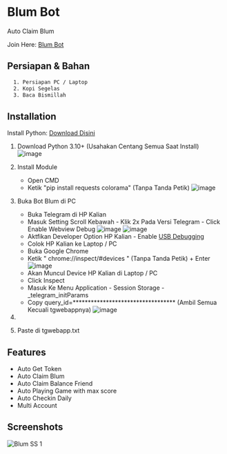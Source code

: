 # Blum Bot
Auto Claim Blum

Join Here: [Blum Bot](https://t.me/BlumCryptoBot/app?startapp=ref_1tUHerAIZL)

## Persiapan & Bahan
```bash
  1. Persiapan PC / Laptop
  2. Kopi Segelas
  3. Baca Bismillah
```

## Installation

Install Python: [Download Disini](https://www.python.org/downloads/)


  1. Download Python 3.10+ (Usahakan Centang Semua Saat Install)
    ![image](https://github.com/itsmeferry/Blum_Crypto_v1/assets/46418209/2c6b600d-be31-490c-b7fc-f20750f6d03b)

  3. Install Module
     - Open CMD
     - Ketik "pip install requests colorama" (Tanpa Tanda Petik)
      ![image](https://github.com/itsmeferry/Blum_Crypto_v1/assets/46418209/246b407c-7110-47aa-a507-924623dee9e5)

  4. Buka Bot Blum di PC
     - Buka Telegram di HP Kalian
     - Masuk Setting Scroll Kebawah - Klik 2x Pada Versi Telegram - Click Enable Webview Debug
       ![image](https://github.com/itsmeferry/Blum_Crypto_v1/assets/46418209/77a974e9-540a-428c-829f-7b9947d5f75d)
       ![image](https://github.com/itsmeferry/Blum_Crypto_v1/assets/46418209/acfce20f-ebf8-4313-b66e-2a827807da50)
     - Aktfikan Developer Option HP Kalian - Enable [USB Debugging](https://developer.chrome.com/docs/devtools/remote-debugging/)
     - Colok HP Kalian ke Laptop / PC
     - Buka Google Chrome
     - Ketik " chrome://inspect/#devices " (Tanpa Tanda Petik) + Enter
       ![image](https://github.com/itsmeferry/Blum_Crypto_v1/assets/46418209/75dc6d8f-3c17-406c-9b0f-bac90d6ec3e9)
     - Akan Muncul Device HP Kalian di Laptop / PC
     - Click Inspect
     - Masuk Ke Menu Application - Session Storage - _telegram_initParams
     - Copy query_id=********************************** (Ambil Semua Kecuali tgwebappnya)
       ![image](https://github.com/itsmeferry/Blum_Crypto_v1/assets/46418209/8ee8bb61-aa6e-4e26-949b-0e3b0a6c1182)

  5. 
  5. Paste di tgwebapp.txt


## Features

- Auto Get Token
- Auto Claim Blum
- Auto Claim Balance Friend
- Auto Playing Game with max score
- Auto Checkin Daily
- Multi Account

## Screenshots
![Blum SS 1](https://github.com/itsmeferry/Blum_Crypto_v1/assets/46418209/4ff1b17c-7da2-4be7-9149-baf0bc51a9a2)


